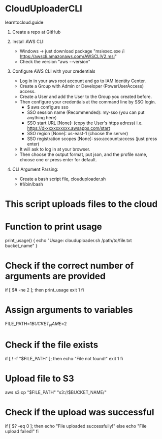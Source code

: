 # CloudUploaderCLI

learntocloud.guide

1. Create a repo at GitHub

2. Install AWS CLI

   - Windows -> just download package "msiexec.exe /i https://awscli.amazonaws.com/AWSCLIV2.msi"
   - Check the version "aws --version"

3. Configure AWS CLI with your credentials

   - Log in in your aws root account and go to IAM Identity Center.
   - Create a Group with Admin or Developer (PowerUserAccess) access.
   - Create a User and add the User to the Group you created before.
   - Then configure your credentials at the command line by SSO login.
     - $ aws configure sso
     - SSO session name (Recommended): my-sso (you can put anything here)
     - SSO start URL [None]: (copy the User's https adress) i.e. https://d-xxxxxxxxxx.awsapps.com/start
     - SSO region [None]: us-east-1 (choose the server)
     - SSO registration scopes [None]: sso:account:access (just press enter)
   - It will ask to log in at your browser.
   - Then choose the output format, put json, and the profile name, choose one or press enter for default.

4. CLI Argument Parsing:

   - Create a bash script file, clouduploader.sh
   - #!/bin/bash

# This script uploads files to the cloud

# Function to print usage

print_usage() {
echo "Usage: clouduploader.sh /path/to/file.txt bucket_name"
}

# Check if the correct number of arguments are provided

if [ $# -ne 2 ]; then
print_usage
exit 1
fi

# Assign arguments to variables

FILE_PATH=$1
BUCKET_NAME=$2

# Check if the file exists

if [ ! -f "$FILE_PATH" ]; then
echo "File not found!"
exit 1
fi

# Upload file to S3

aws s3 cp "$FILE_PATH" "s3://$BUCKET_NAME/"

# Check if the upload was successful

if [ $? -eq 0 ]; then
echo "File uploaded successfully!"
else
echo "File upload failed!"
fi
